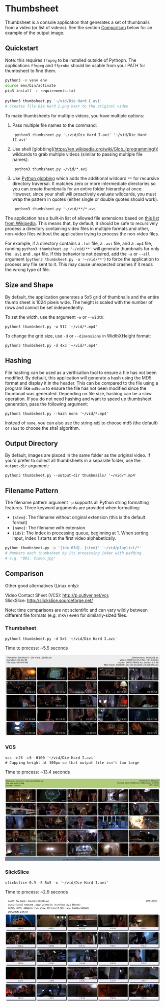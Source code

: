 # Thumbsheet


Thumbsheet is a console application that generates a set of thumbnails
from a video (or list of videos). See the section [Comparison](#comparison)
below for an example of the output image.


## Quickstart

Note: this requires `ffmpeg` to be installed outside of Pythopn. The applications
`ffmpeg` and `ffprobe` should be usable from your PATH for thumbsheet to find them.

```bash
python3 -m venv env
source env/bin/activate
pip3 install -r requirements.txt

python3 thumbsheet.py '~/vid/Die Hard I.avi'
# Creates file Die Hard I.png next to the original video
```

To make thumbsheets for multiple videos, you have multiple options:

1. Pass multiple file names to the command:

        python3 thumbsheet.py '~/vid/Die Hard I.avi' '~/vid/Die Hard II.avi'

2. Use shell [globbing](https://en.wikipedia.org/wiki/Glob_(programming\))
   wildcards to grab multiple videos (similar to passing multiple file names):

        python3 thumbsheet.py ~/vid/*.avi

3. Use [Python globbing](https://docs.python.org/3/library/glob.html) which adds
   the additional wildcard `**` for recursive directory traversal. It matches
   zero or more intermediate directories so you can create thumbnails for an
   entire folder hierarchy at once. However, since your shell will proactively
   evaluate wildcards, you must wrap the pattern in quotes (either single or
   double quotes should work).

        python3 thumbsheet.py '~/vid/**/*.avi'

The application has a built-in list of allowed file extensions based on
[this list from Wikipedia](https://en.wikipedia.org/wiki/Video_file_format#List_of_video_file_formats).
This means that, by default, it should be safe to recursively process a directory
containing video files in multiple formats and other, non-video files without
the application trying to process the non-video files.

For example, if a directory contains a `.txt` file, a `.avi` file, and a `.mp4`
file, running `python3 thumbsheet.py '~/vid/**'` will generate thumbnails for
only the `.avi` and `.mp4` file. If this behavior is not desired, add the `-a`
or `--all` argument (`python3 thumbsheet.py -a '~/vid/**'`) to force the application
to process any file sent to it. This may cause unexpected crashes if it reads
the wrong type of file.


## Size and Shape

By default, the application generates a 5x5 grid of thumbnails and the entire
thumb sheet is 1024 pixels wide. The height is scaled with the number of rows
and cannot be set independently.

To set the width, use the argument `-w` or `--width`:

    python3 thumbsheet.py -w 512 '~/vid/*.mp4'

To change the grid size, use `-d` or `--dimensions` in WidthXHeight format:

    python3 thumbsheet.py -d 4x3 '~/vid/*.mp4'


## Hashing

File hashing can be used as a verification tool to ensure a file has not been
modified. By default, this application will generate a hash using the MD5 format
and display it in the header. This can be compared to the file using a program
like `md5sum` to ensure the file has not been modified since the thumbnail was
generated. Depending on file size, hashing can be a slow operation. If you
do not need hashing and want to speed up thumbsheet generation, pass the following
argument:

    python3 thumbsheet.py --hash none '~/vid/*.mp4'

Instead of `none`, you can also use the string `md5` to choose md5 (the default)
or `sha1` to choose the sha1 algorithm.


## Output Directory

By default, images are placed in the same folder as the original video. If
you'd prefer to collect all thumbsheets in a separate folder, use the
`--output-dir` argument:

    python3 thumbsheet.py --output-dir thumbnails/ '~/vid/*.mp4'


## Filename Pattern

The filename pattern argument `-p` supports all Python string formatting
features. Three keyword arguments are provided when formatting:

* `{stem}`: The filename without original extension (this is the default format)
* `{name}`: The filename with extension
* `{idx}`: The index in processing queue, beginning at 1. When sorting input,
           index 1 starts at the first video alphabetically.

```bash
python thumbsheet.py -p '{idx:03d}. {stem}' '~/vid/playlist/*'
# Numbers each thumbsheet by its processing index with padding
# e.g. "001. Video.jpg"
```


## Comparison

Other good alternatives (Linux only):

Video Contact Sheet (VCS): <http://p.outlyer.net/vcs>  
SlickSlice: <http://slickslice.sourceforge.net/>

Note: time comparisons are not scientific and can vary wildly between
different file formats (e.g. mkv) even for similarly-sized files.

### Thumbsheet

    python3 thumbsheet.py -d 5x5 '~/vid/Die Hard I.avi'

Time to process: ~5.9 seconds

![](screenshots/thumbsheet.png)

### VCS

    vcs -n25 -c5 -H100 '~/vid/Die Hard I.avi'
    # Capping height at 100px so that output file isn't too large

Time to process: ~13.4 seconds

![](screenshots/vcs.png)

### SlickSlice

    slickslice-0.9 -S 5x5 -x '~/vid/Die Hard I.avi'

Time to process: ~2.9 seconds

![](screenshots/slickslice.jpg)